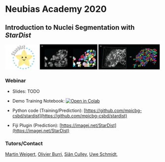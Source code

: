 # Neubias Academy 2020
## Introduction to Nuclei Segmentation with *StarDist*

![](imgs/stardist_img.png)

### Webinar

* Slides: TODO
* Demo Training Notebook: [![Open in Colab](https://colab.research.google.com/assets/colab-badge.svg)](https://colab.research.google.com/github/maweigert/neubias_academy_stardist/blob/master/notebooks/stardist_example_2D_colab.ipynb)
* Python code (Training/Prediction): [https://github.com/mpicbg-csbd/stardist](https://github.com/mpicbg-csbd/stardist)

* Fiji Plugin (Prediction): [https://imagej.net/StarDist](https://imagej.net/StarDist)



### Tutors/Contact

[Martin Weigert](mailto:martin.weigert@epfl.ch),
[Olivier Burri](mailto:olivier.burri@epfl.ch),
[Siân Culley](mailto:s.culley@ucl.ac.uk),
[Uwe Schmidt](mailto:research@uweschmidt.org), 
